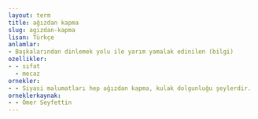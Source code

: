 ```yaml
---
layout: term
title: ağızdan kapma
slug: agizdan-kapma
lisan: Türkçe
anlamlar:
- Başkalarından dinlemek yolu ile yarım yamalak edinilen (bilgi)
ozellikler:
- - sıfat
  - mecaz
ornekler:
- - Siyasi malumatları hep ağızdan kapma, kulak dolgunluğu şeylerdir.
orneklerkaynak:
- - Ömer Seyfettin
---
```

